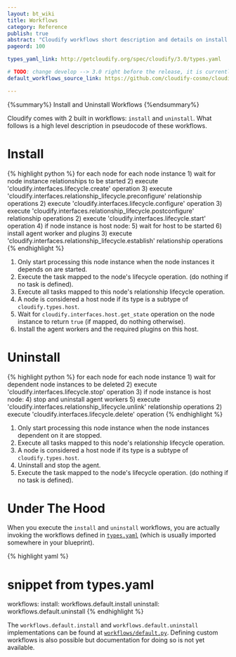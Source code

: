 ```yaml
---
layout: bt_wiki
title: Workflows
category: Reference
publish: true
abstract: "Cloudify workflows short description and details on install and uninstall default workflows"
pageord: 100

types_yaml_link: http://getcloudify.org/spec/cloudify/3.0/types.yaml

# TODO: change develop --> 3.0 right before the release, it is currently develop because there is no 3.0 tag yet
default_workflows_source_link: https://github.com/cloudify-cosmo/cloudify-manager/blob/develop/workflows/workflows/default.py

---
```


{%summary%} Install and Uninstall Workflows {%endsummary%}

Cloudify comes with 2 built in workflows: `install` and `uninstall`. What follows is a high level description in pseudocode of these workflows.

# Install

{% highlight python %}
for each node
  for each node instance
    1) wait for node instance relationships to be started
    2) execute 'cloudify.interfaces.lifecycle.create' operation
    3) execute 'cloudify.interfaces.relationship_lifecycle.preconfigure' relationship operations
    2) execute 'cloudify.interfaces.lifecycle.configure' operation
    3) execute 'cloudify.interfaces.relationship_lifecycle.postconfigure' relationship operations
    2) execute 'cloudify.interfaces.lifecycle.start' operation
    4) if node instance is host node:
    5)   wait for host to be started
    6)   install agent worker and plugins
    3) execute 'cloudify.interfaces.relationship_lifecycle.establish' relationship operations
{% endhighlight %}

1. Only start processing this node instance when the node instances it depends on are started.
2. Execute the task mapped to the node's lifecycle operation. (do nothing if no task is defined).
3. Execute all tasks mapped to this node's relationship lifecycle operation.
4. A node is considered a host node if its type is a subtype of `cloudify.types.host`.
5. Wait for `cloudify.interfaces.host.get_state` operation on the node instance to return `true` (if mapped, do nothing otherwise).
6. Install the agent workers and the required plugins on this host.

# Uninstall

{% highlight python %}
for each node
  for each node instance
    1) wait for dependent node instances to be deleted
    2) execute 'cloudify.interfaces.lifecycle.stop' operation
    3) if node instance is host node:
    4)   stop and uninstall agent workers
    5) execute 'cloudify.interfaces.relationship_lifecycle.unlink' relationship operations
    2) execute 'cloudify.interfaces.lifecycle.delete' operation
{% endhighlight %}

1. Only start processing this node instance when the node instances dependent on it are stopped.
2. Execute all tasks mapped to this node's relationship lifecycle operation.
3. A node is considered a host node if its type is a subtype of `cloudify.types.host`.
4. Uninstall and stop the agent.
5. Execute the task mapped to the node's lifecycle operation. (do nothing if no task is defined).

# Under The Hood

When you execute the `install` and `uninstall` workflows, you are actually invoking the workflows defined in [`types.yaml`]({{page.types_yaml_link}}) (which is usually imported somewhere in your blueprint).

{% highlight yaml %}
# snippet from types.yaml
workflows:
    install: workflows.default.install
    uninstall: workflows.default.uninstall
{% endhighlight %}

The `workflows.default.install` and `workflows.default.uninstall` implementations can be found at [`workflows/default.py`]({{page.default_workflows_source_link}}). Defining custom workflows is also possible but documentation for doing so is not yet available.
